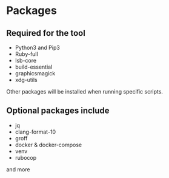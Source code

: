 # Packages

## Required for the tool

- Python3 and Pip3
- Ruby-full
- lsb-core
- build-essential
- graphicsmagick
- xdg-utils

Other packages will be installed when running specific scripts.

## Optional packages include

- jq
- clang-format-10
- groff
- docker & docker-compose
- venv
- rubocop

and more
